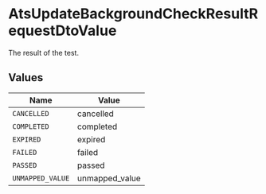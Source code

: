 # AtsUpdateBackgroundCheckResultRequestDtoValue

The result of the test.


## Values

| Name             | Value            |
| ---------------- | ---------------- |
| `CANCELLED`      | cancelled        |
| `COMPLETED`      | completed        |
| `EXPIRED`        | expired          |
| `FAILED`         | failed           |
| `PASSED`         | passed           |
| `UNMAPPED_VALUE` | unmapped_value   |